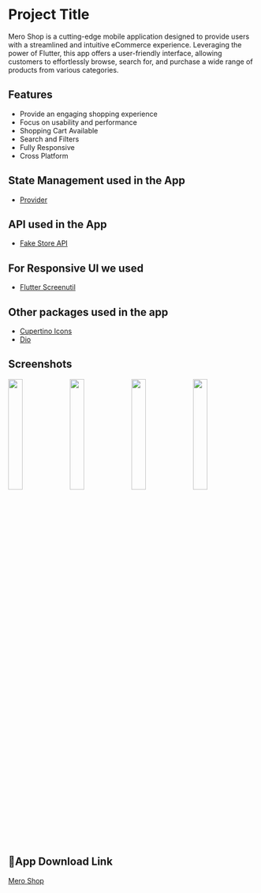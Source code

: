 
# Project Title

Mero Shop is a cutting-edge mobile application designed to provide users with a streamlined and intuitive eCommerce experience. Leveraging the power of Flutter, this app offers a user-friendly interface, allowing customers to effortlessly browse, search for, and purchase a wide range of products from various categories.


## Features

- Provide an engaging shopping experience
- Focus on usability and performance
- Shopping Cart Available
- Search and Filters
- Fully Responsive
- Cross Platform


## State Management used in the App

- [Provider](https://pub.dev/packages/provider)
## API used in the App

- [Fake Store API](https://fakestoreapi.com/)
## For Responsive UI we used

- [Flutter Screenutil](https://pub.dev/packages/flutter_screenutil)
## Other packages used in the app

- [Cupertino Icons](https://pub.dev/packages/cupertino_icons)
- [Dio](https://pub.dev/packages/dio)
## Screenshots
<img src="https://github.com/Yugesh-45d/Mero_Shop/assets/104973762/a62b8499-9c30-45f3-8712-684f0db94d97z" width="24%" height="auto" >
<img src="https://github.com/Yugesh-45d/Mero_Shop/assets/104973762/36e47ea6-86b1-45b8-8b94-c5084ff86f0b" width="24%" height="auto">
<img src="https://github.com/Yugesh-45d/Mero_Shop/assets/104973762/61071d4d-8da0-4284-989b-667638446ae9" width="24%" height="auto">
<img src="https://github.com/Yugesh-45d/Mero_Shop/assets/104973762/b22ca431-31ba-46d0-9265-6e4de6c15aa0" width="24%" height="auto">





## 🔗App Download Link
[Mero Shop](https://github.com/Yugesh-45d/Mero_Shop/releases/download/my_flutter_apps/app-release.apk)

